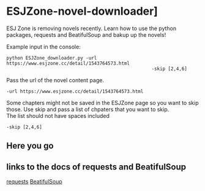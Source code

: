 # ESJZone-novel-downloader]

ESJ Zone is removing novels recently. Learn how to use the python packages, requests and BeatifulSoup and bakup up the novels!

Example input in the console:
```
python ESJZone_downloader.py -url https://www.esjzone.cc/detail/1543764573.html 
                                                     -skip [2,4,6]
```

Pass the url of the novel content page.
```
-url https://www.esjzone.cc/detail/1543764573.html 
```

Some chapters might not be saved in the ESJZone page so you want to skip those.
Use skip and pass a list of chpaters that you want to skip.  
The list should not have spaces included
```
-skip [2,4,6]
```

## Here you go

## links to the docs of requests and BeatifulSoup
[requests](https://docs.python-requests.org/en/master/)
[BeatifulSoup](https://www.crummy.com/software/BeautifulSoup/bs4/doc/)
